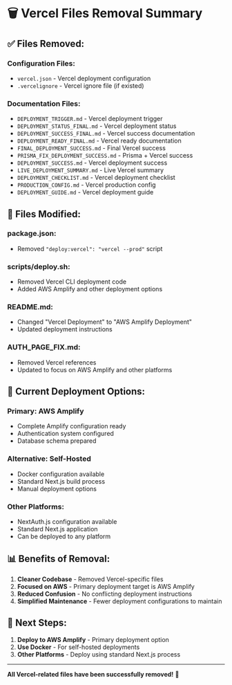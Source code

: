 # 🗑️ Vercel Files Removal Summary

## ✅ **Files Removed:**

### **Configuration Files:**
- `vercel.json` - Vercel deployment configuration
- `.vercelignore` - Vercel ignore file (if existed)

### **Documentation Files:**
- `DEPLOYMENT_TRIGGER.md` - Vercel deployment trigger
- `DEPLOYMENT_STATUS_FINAL.md` - Vercel deployment status
- `DEPLOYMENT_SUCCESS_FINAL.md` - Vercel success documentation
- `DEPLOYMENT_READY_FINAL.md` - Vercel ready documentation
- `FINAL_DEPLOYMENT_SUCCESS.md` - Final Vercel success
- `PRISMA_FIX_DEPLOYMENT_SUCCESS.md` - Prisma + Vercel success
- `DEPLOYMENT_SUCCESS.md` - Vercel deployment success
- `LIVE_DEPLOYMENT_SUMMARY.md` - Live Vercel summary
- `DEPLOYMENT_CHECKLIST.md` - Vercel deployment checklist
- `PRODUCTION_CONFIG.md` - Vercel production config
- `DEPLOYMENT_GUIDE.md` - Vercel deployment guide

## 🔧 **Files Modified:**

### **package.json:**
- Removed `"deploy:vercel": "vercel --prod"` script

### **scripts/deploy.sh:**
- Removed Vercel CLI deployment code
- Added AWS Amplify and other deployment options

### **README.md:**
- Changed "Vercel Deployment" to "AWS Amplify Deployment"
- Updated deployment instructions

### **AUTH_PAGE_FIX.md:**
- Removed Vercel references
- Updated to focus on AWS Amplify and other platforms

## 🎯 **Current Deployment Options:**

### **Primary: AWS Amplify**
- Complete Amplify configuration ready
- Authentication system configured
- Database schema prepared

### **Alternative: Self-Hosted**
- Docker configuration available
- Standard Next.js build process
- Manual deployment options

### **Other Platforms:**
- NextAuth.js configuration available
- Standard Next.js application
- Can be deployed to any platform

## 📊 **Benefits of Removal:**

1. **Cleaner Codebase** - Removed Vercel-specific files
2. **Focused on AWS** - Primary deployment target is AWS Amplify
3. **Reduced Confusion** - No conflicting deployment instructions
4. **Simplified Maintenance** - Fewer deployment configurations to maintain

## 🚀 **Next Steps:**

1. **Deploy to AWS Amplify** - Primary deployment option
2. **Use Docker** - For self-hosted deployments
3. **Other Platforms** - Deploy using standard Next.js process

---

**All Vercel-related files have been successfully removed!** 🎉
